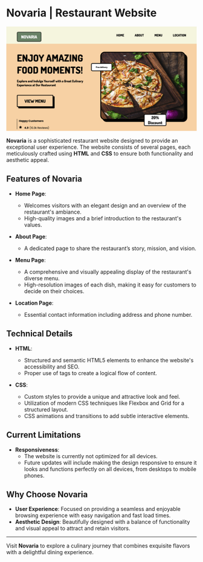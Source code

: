 # Novaria | Restaurant Website

![Novaria Image](./img/NOVARIA.png)

**Novaria** is a sophisticated restaurant website designed to provide an exceptional user experience. The website consists of several pages, each meticulously crafted using **HTML** and **CSS** to ensure both functionality and aesthetic appeal.

## Features of Novaria

- **Home Page**:

  - Welcomes visitors with an elegant design and an overview of the restaurant's ambiance.
  - High-quality images and a brief introduction to the restaurant's values.

- **About Page**:

  - A dedicated page to share the restaurant’s story, mission, and vision.

- **Menu Page**:

  - A comprehensive and visually appealing display of the restaurant's diverse menu.
  - High-resolution images of each dish, making it easy for customers to decide on their choices.

- **Location Page**:
  - Essential contact information including address and phone number.

## Technical Details

- **HTML**:

  - Structured and semantic HTML5 elements to enhance the website's accessibility and SEO.
  - Proper use of tags to create a logical flow of content.

- **CSS**:
  - Custom styles to provide a unique and attractive look and feel.
  - Utilization of modern CSS techniques like Flexbox and Grid for a structured layout.
  - CSS animations and transitions to add subtle interactive elements.

## Current Limitations

- **Responsiveness**:
  - The website is currently not optimized for all devices.
  - Future updates will include making the design responsive to ensure it looks and functions perfectly on all devices, from desktops to mobile phones.

## Why Choose Novaria

- **User Experience**: Focused on providing a seamless and enjoyable browsing experience with easy navigation and fast load times.
- **Aesthetic Design**: Beautifully designed with a balance of functionality and visual appeal to attract and retain visitors.

---

Visit **Novaria** to explore a culinary journey that combines exquisite flavors with a delightful dining experience.
